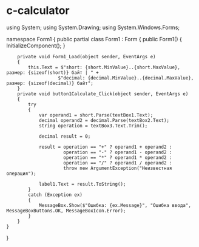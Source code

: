 # c-calculator
using System;
using System.Drawing;
using System.Windows.Forms;

namespace Form1
{
    public partial class Form1 : Form
    {
        public Form1()
        {
            InitializeComponent();
        }

        private void Form1_Load(object sender, EventArgs e)
        {
            this.Text = $"short: {short.MinValue}..{short.MaxValue}, размер: {sizeof(short)} байт | " +
                       $"decimal: {decimal.MinValue}..{decimal.MaxValue}, размер: {sizeof(decimal)} байт";
        }
        private void button1Calculate_Click(object sender, EventArgs e)
        {
            try
            {
                var operand1 = short.Parse(textBox1.Text);
                decimal operand2 = decimal.Parse(textBox2.Text);
                string operation = textBox3.Text.Trim();

                decimal result = 0;

                result = operation == "+" ? operand1 + operand2 :
                         operation == "-" ? operand1 - operand2 :
                         operation == "*" ? operand1 * operand2 :
                         operation == "/" ? operand1 / operand2 :
                         throw new ArgumentException("Неизвестная операция");

                label1.Text = result.ToString();
            }
            catch (Exception ex)
            {
                MessageBox.Show($"Ошибка: {ex.Message}", "Ошибка ввода", MessageBoxButtons.OK, MessageBoxIcon.Error);
            }
        }
    }
}
